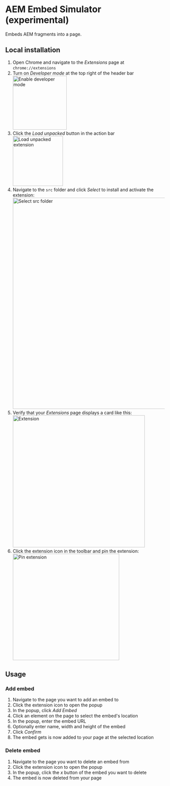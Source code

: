 # AEM Embed Simulator (experimental)
Embeds AEM fragments into a page.

## Local installation

1. Open Chrome and navigate to the _Extensions_ page at `chrome://extensions`
1. Turn on _Developer mode_ at the top right of the header bar<br />
   <img width="170" alt="Enable developer mode" src="https://github.com/user-attachments/assets/417699bd-96ec-45fe-9b57-40d2d2831ad2" />
1. Click the _Load unpacked_ button in the action bar<br />
   <img width="158" alt="Load unpacked extension" src="https://github.com/user-attachments/assets/36afe393-e8a8-4197-b566-a0a5ba811035" />
1. Navigate to the `src` folder and click _Select_ to install and activate the extension:<br />
   <img width="667" alt="Select src folder" src="https://github.com/user-attachments/assets/f6fb0946-8e4d-4bb1-8dab-943248a6f2c2" />
1. Verify that your _Extensions_ page displays a card like this:<br />
   <img width="417" alt="Extension " src="https://github.com/user-attachments/assets/c7ab9d65-619e-4dcd-a9c5-8cc84c907613" />
1. Click the extension icon in the toolbar and pin the extension:<br />
   <img width="336" alt="Pin extension" src="https://github.com/user-attachments/assets/177b608c-b968-48f2-a003-688ba5ab72b7" />

   

## Usage

### Add embed

1. Navigate to the page you want to add an embed to
1. Click the extension icon to open the popup
1. In the popup, click _Add Embed_
1. Click an element on the page to select the embed's location
1. In the popup, enter the embed URL
1. Optionally enter name, width and height of the embed
1. Click _Confirm_
1. The embed gets is now added to your page at the selected location

### Delete embed

1. Navigate to the page you want to delete an embed from
1. Click the extension icon to open the popup
1. In the popup, click the _x_ button of the embed you want to delete
1. The embed is now deleted from your page
